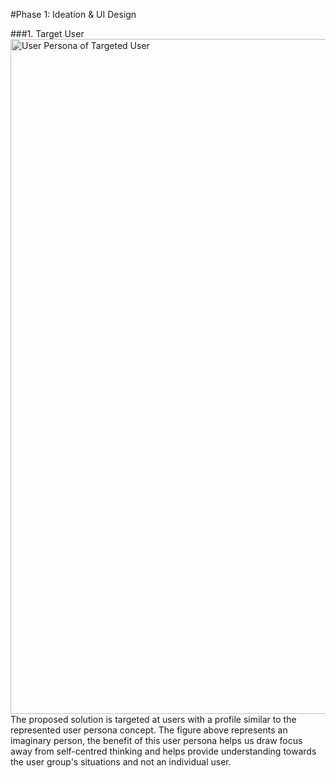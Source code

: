 #Phase 1: Ideation & UI Design

###1. Target User
<img width="1920" height="1080" alt="User Persona of Targeted User" src="https://github.com/user-attachments/assets/4a8f44a9-7b1f-497c-9f64-6788ae53574f" />
The proposed solution is targeted at users with a profile similar to the represented user persona concept. The figure above represents an imaginary person, the benefit of this user persona helps us draw focus away from self-centred thinking and helps provide understanding towards the user group's situations and not an individual user.
